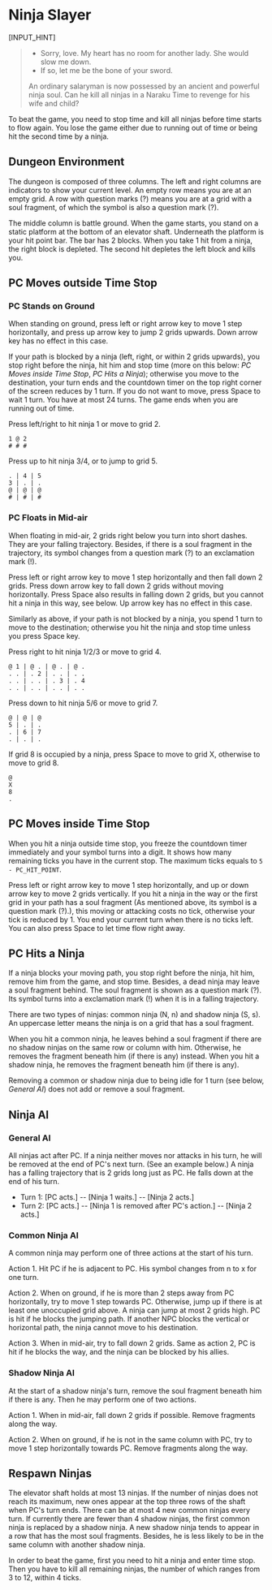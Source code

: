 # Ninja Slayer

[INPUT_HINT]

> - Sorry, love. My heart has no room for another lady. She would slow me down.
> - If so, let me be the bone of your sword.
>
> An ordinary salaryman is now possessed by an ancient and powerful ninja soul. Can he kill all ninjas in a Naraku Time to revenge for his wife and child?

To beat the game, you need to stop time and kill all ninjas before time starts to flow again. You lose the game either due to running out of time or being hit the second time by a ninja.

## Dungeon Environment

The dungeon is composed of three columns. The left and right columns are indicators to show your current level. An empty row means you are at an empty grid. A row with question marks (?) means you are at a grid with a soul fragment, of which the symbol is also a question mark (?).

The middle column is battle ground. When the game starts, you stand on a static platform at the bottom of an elevator shaft. Underneath the platform is your hit point bar. The bar has 2 blocks. When you take 1 hit from a ninja, the right block is depleted. The second hit depletes the left block and kills you.

## PC Moves outside Time Stop

### PC Stands on Ground

When standing on ground, press left or right arrow key to move 1 step horizontally, and press up arrow key to jump 2 grids upwards. Down arrow key has no effect in this case.

If your path is blocked by a ninja (left, right, or within 2 grids upwards), you stop right before the ninja, hit him and stop time (more on this below: *PC Moves inside Time Stop*, *PC Hits a Ninja*); otherwise you move to the destination, your turn ends and the countdown timer on the top right corner of the screen reduces by 1 turn. If you do not want to move, press Space to wait 1 turn. You have at most 24 turns. The game ends when you are running out of time.

Press left/right to hit ninja 1 or move to grid 2.

    1 @ 2
    # # #

Press up to hit ninja 3/4, or to jump to grid 5.

    . | 4 | 5
    3 | . | .
    @ | @ | @
    # | # | #

### PC Floats in Mid-air

When floating in mid-air, 2 grids right below you turn into short dashes. They are your falling trajectory. Besides, if there is a soul fragment in the trajectory, its symbol changes from a question mark (?) to an exclamation mark (!).

Press left or right arrow key to move 1 step horizontally and then fall down 2 grids. Press down arrow key to fall down 2 grids without moving horizontally. Press Space also results in falling down 2 grids, but you cannot hit a ninja in this way, see below. Up arrow key has no effect in this case.

Similarly as above, if your path is not blocked by a ninja, you spend 1 turn to move to the destination; otherwise you hit the ninja and stop time unless you press Space key.

Press right to hit ninja 1/2/3 or move to grid 4.

    @ 1 | @ . | @ . | @ .
    . . | . 2 | . . | . .
    . . | . . | . 3 | . 4
    . . | . . | . . | . .

Press down to hit ninja 5/6 or move to grid 7.

    @ | @ | @
    5 | . | .
    . | 6 | 7
    . | . | .

If grid 8 is occupied by a ninja, press Space to move to grid X, otherwise to move to grid 8.

    @
    X
    8
    .

## PC Moves inside Time Stop

When you hit a ninja outside time stop, you freeze the countdown timer immediately and your symbol turns into a digit. It shows how many remaining ticks you have in the current stop. The maximum ticks equals to `5 - PC_HIT_POINT`.

Press left or right arrow key to move 1 step horizontally, and up or down arrow key to move 2 grids vertically. If you hit a ninja in the way or the first grid in your path has a soul fragment (As mentioned above, its symbol is a question mark (?).), this moving or attacking costs no tick, otherwise your tick is reduced by 1. You end your current turn when there is no ticks left. You can also press Space to let time flow right away.

## PC Hits a Ninja

If a ninja blocks your moving path, you stop right before the ninja, hit him, remove him from the game, and stop time. Besides, a dead ninja may leave a soul fragment behind. The soul fragment is shown as a question mark (?). Its symbol turns into a exclamation mark (!) when it is in a falling trajectory.

There are two types of ninjas: common ninja (N, n) and shadow ninja (S, s). An uppercase letter means the ninja is on a grid that has a soul fragment.

When you hit a common ninja, he leaves behind a soul fragment if there are no shadow ninjas on the same row or column with him. Otherwise, he removes the fragment beneath him (if there is any) instead. When you hit a shadow ninja, he removes the fragment beneath him (if there is any).

Removing a common or shadow ninja due to being idle for 1 turn (see below, *General AI*) does not add or remove a soul fragment.

## Ninja AI

### General AI

All ninjas act after PC. If a ninja neither moves nor attacks in his turn, he will be removed at the end of PC's next turn. (See an example below.) A ninja has a falling trajectory that is 2 grids long just as PC. He falls down at the end of his turn.

* Turn 1: [PC acts.] -- [Ninja 1 waits.] -- [Ninja 2 acts.]
* Turn 2: [PC acts.] -- [Ninja 1 is removed after PC's action.] -- [Ninja 2 acts.]

### Common Ninja AI

A common ninja may perform one of three actions at the start of his turn.

Action 1. Hit PC if he is adjacent to PC. His symbol changes from n to x for one turn.

Action 2. When on ground, if he is more than 2 steps away from PC horizontally, try to move 1 step towards PC. Otherwise, jump up if there is at least one unoccupied grid above. A ninja can jump at most 2 grids high. PC is hit if he blocks the jumping path. If another NPC blocks the vertical or horizontal path, the ninja cannot move to his destination.

Action 3. When in mid-air, try to fall down 2 grids. Same as action 2, PC is hit if he blocks the way, and the ninja can be blocked by his allies.

### Shadow Ninja AI

At the start of a shadow ninja's turn, remove the soul fragment beneath him if there is any. Then he may perform one of two actions.

Action 1. When in mid-air, fall down 2 grids if possible. Remove fragments along the way.

Action 2. When on ground, if he is not in the same column with PC, try to move 1 step horizontally towards PC. Remove fragments along the way.

## Respawn Ninjas

The elevator shaft holds at most 13 ninjas. If the number of ninjas does not reach its maximum, new ones appear at the top three rows of the shaft when PC's turn ends. There can be at most 4 new common ninjas every turn. If currently there are fewer than 4 shadow ninjas, the first common ninja is replaced by a shadow ninja. A new shadow ninja tends to appear in a row that has the most soul fragments. Besides, he is less likely to be in the same column with another shadow ninja.

In order to beat the game, first you need to hit a ninja and enter time stop. Then you have to kill all remaining ninjas, the number of which ranges from 3 to 12, within 4 ticks.
